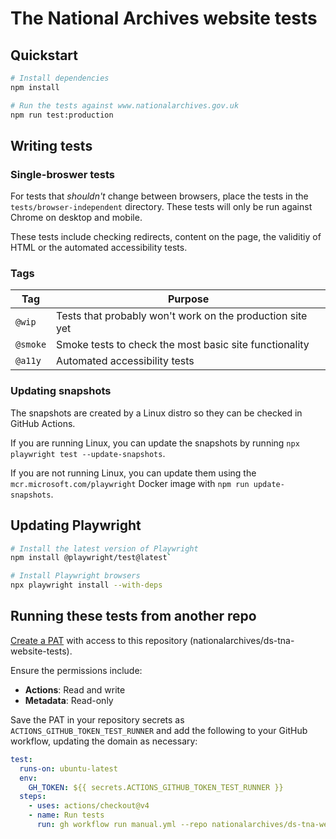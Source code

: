# The National Archives website tests

<!-- [![Nightly run](https://img.shields.io/github/actions/workflow/status/nationalarchives/ds-tna-website-tests/nightly.yml?style=flat-square&branch=main&label=nightly)](https://github.com/nationalarchives/ds-tna-website-tests/actions/workflows/nightly.yml) [![Last manual run](https://img.shields.io/github/actions/workflow/status/nationalarchives/ds-tna-website-tests/manual.yml?style=flat-square&branch=main&label=latest%20manual%20run)](https://github.com/nationalarchives/ds-tna-website-tests/actions/workflows/manual.yml) -->

## Quickstart

```sh
# Install dependencies
npm install

# Run the tests against www.nationalarchives.gov.uk
npm run test:production
```

## Writing tests

### Single-broswer tests

For tests that _shouldn't_ change between browsers, place the tests in the `tests/browser-independent` directory. These tests will only be run against Chrome on desktop and mobile.

These tests include checking redirects, content on the page, the validitiy of HTML or the automated accessibility tests.

### Tags

| Tag      | Purpose                                                   |
| -------- | --------------------------------------------------------- |
| `@wip`   | Tests that probably won't work on the production site yet |
| `@smoke` | Smoke tests to check the most basic site functionality    |
| `@a11y`  | Automated accessibility tests                             |

### Updating snapshots

The snapshots are created by a Linux distro so they can be checked in GitHub Actions.

If you are running Linux, you can update the snapshots by running `npx playwright test --update-snapshots`.

If you are not running Linux, you can update them using the `mcr.microsoft.com/playwright` Docker image with `npm run update-snapshots`.

## Updating Playwright

```sh
# Install the latest version of Playwright
npm install @playwright/test@latest`

# Install Playwright browsers
npx playwright install --with-deps
```

## Running these tests from another repo

[Create a PAT](https://github.com/settings/personal-access-tokens) with access to this repository (nationalarchives/ds-tna-website-tests).

Ensure the permissions include:

- **Actions**: Read and write
- **Metadata**: Read-only

Save the PAT in your repository secrets as `ACTIONS_GITHUB_TOKEN_TEST_RUNNER` and add the following to your GitHub workflow, updating the domain as necessary:

```yaml
test:
  runs-on: ubuntu-latest
  env:
    GH_TOKEN: ${{ secrets.ACTIONS_GITHUB_TOKEN_TEST_RUNNER }}
  steps:
    - uses: actions/checkout@v4
    - name: Run tests
      run: gh workflow run manual.yml --repo nationalarchives/ds-tna-website-tests --raw-field domain=https://www.nationalarchives.gov.uk --raw-field notify-slack=true
```
